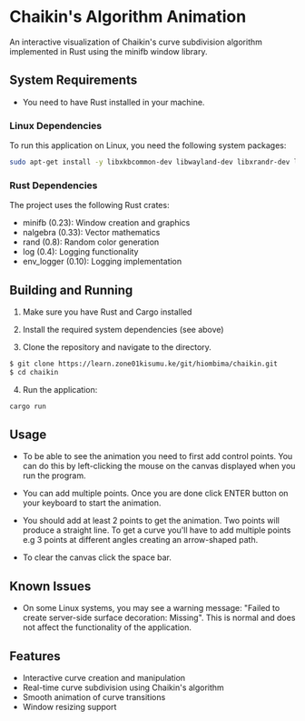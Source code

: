 # Chaikin's Algorithm Animation

An interactive visualization of Chaikin's curve subdivision algorithm implemented in Rust using the minifb window library.

## System Requirements
* You need to have Rust installed in your machine.

### Linux Dependencies
To run this application on Linux, you need the following system packages:

```bash
sudo apt-get install -y libxkbcommon-dev libwayland-dev libxrandr-dev libxinerama-dev libxcursor-dev libxi-dev libx11-dev
```

### Rust Dependencies
The project uses the following Rust crates:
- minifb (0.23): Window creation and graphics
- nalgebra (0.33): Vector mathematics
- rand (0.8): Random color generation
- log (0.4): Logging functionality
- env_logger (0.10): Logging implementation

## Building and Running

1. Make sure you have Rust and Cargo installed

2. Install the required system dependencies (see above)

3. Clone the repository and navigate to the directory.

```bash
$ git clone https://learn.zone01kisumu.ke/git/hiombima/chaikin.git
$ cd chaikin
```
4. Run the application:
```bash
cargo run
```
## Usage

* To be able to see the animation you need to first add control points. You can do this by left-clicking the mouse on the canvas displayed when you run the program.

* You can add multiple points. Once you are done click ENTER button on your keyboard to start the animation. 

* You should add at least 2 points to get the animation. Two points will produce a straight line. To get a curve you'll have to add multiple points e.g 3 points at different angles creating an arrow-shaped path.

* To clear the canvas click the space bar.


## Known Issues

- On some Linux systems, you may see a warning message: "Failed to create server-side surface decoration: Missing". This is normal and does not affect the functionality of the application.

## Features

- Interactive curve creation and manipulation
- Real-time curve subdivision using Chaikin's algorithm
- Smooth animation of curve transitions
- Window resizing support
